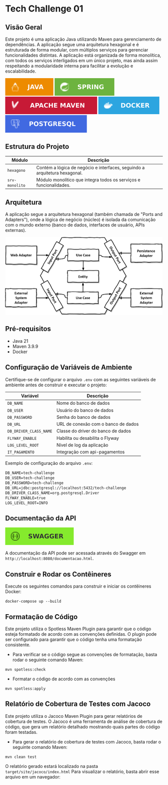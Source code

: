 # Tech Challenge 01

## Visão Geral

Este projeto é uma aplicação Java utilizando Maven para gerenciamento de dependências. A aplicação segue uma arquitetura
hexagonal e é estruturada de forma modular, com múltiplos serviços para gerenciar funcionalidades distintas. A aplicação
está organizada de forma monolítica, com todos os serviços interligados em um único projeto, mas ainda assim respeitando
a modularidade interna para facilitar a evolução e escalabilidade.

![Java](documentacao/java.svg)
![Spring](documentacao/spring.svg)
![Maven](documentacao/apache_maven.svg)
![Docker](documentacao/docker.svg)
![Postgres](documentacao/postgres.svg)

## Estrutura do Projeto

| Módulo         | Descrição                                                                  |
|----------------|----------------------------------------------------------------------------|
| `hexagono`     | Contém a lógica de negócio e interfaces, seguindo a arquitetura hexagonal. |
| `srv-monolito` | Módulo monolítico que integra todos os serviços e funcionalidades.         |

## Arquitetura

A aplicação segue a arquitetura hexagonal (também chamada de "Ports and Adapters"), onde a lógica de negócio (núcleo) é
isolada da comunicação com o mundo externo (banco de dados, interfaces de usuário, APIs externas).

![Arquitetura Hexagonal](documentacao/hexagonal_architecture.png)

## Pré-requisitos

- Java 21
- Maven 3.9.9
- Docker

## Configuração de Variáveis de Ambiente

Certifique-se de configurar o arquivo `.env` com as seguintes variáveis de ambiente antes de construir e executar o
projeto:

| Variável               | Descrição                           |
|------------------------|-------------------------------------|
| `DB_NAME`              | Nome do banco de dados              |
| `DB_USER`              | Usuário do banco de dados           |
| `DB_PASSWORD`          | Senha do banco de dados             |
| `DB_URL`               | URL de conexão com o banco de dados |
| `DB_DRIVER_CLASS_NAME` | Classe do driver do banco de dados  |
| `FLYWAY_ENABLE`        | Habilita ou desabilita o Flyway     |
| `LOG_LEVEL_ROOT`       | Nível de log da aplicação           |
| `IT_PAGAMENTO`         | Integração com api-pagamentos       |

Exemplo de configuração do arquivo `.env`:

```dotenv
DB_NAME=tech-challenge
DB_USER=tech-challenge
DB_PASSWORD=tech-challenge
DB_URL=jdbc:postgresql://localhost:5432/tech-challenge
DB_DRIVER_CLASS_NAME=org.postgresql.Driver
FLYWAY_ENABLE=true
LOG_LEVEL_ROOT=INFO
```

## Documentação da API

![Swagger](documentacao/swagger.svg)

A documentação da API pode ser acessada através do Swagger em `http://localhost:8080/documentacao.html`.

## Construir e Rodar os Contêineres

Execute os seguintes comandos para construir e iniciar os contêineres Docker:

```shell
docker-compose up --build
```

## Formatação de Código

Este projeto utiliza o Spotless Maven Plugin para garantir que o código esteja formatado de acordo com as convenções
definidas. O plugin pode ser configurado para garantir que o código tenha uma formatação consistente.

- Para verificar se o código segue as convenções de formatação, basta rodar o seguinte comando Maven:

```shell
mvn spotless:check
```

- Formatar o código de acordo com as convenções

```shell
mvn spotless:apply
```

## Relatório de Cobertura de Testes com Jacoco

Este projeto utiliza o Jacoco Maven Plugin para gerar relatórios de cobertura de testes. O Jacoco é uma ferramenta de
análise de cobertura de código, que gera um relatório detalhado mostrando quais partes do código foram testadas.

- Para gerar o relatório de cobertura de testes com Jacoco, basta rodar o seguinte comando Maven:

```shell
mvn clean test
```

O relatório gerado estará localizado na pasta `target/site/jacoco/index.html` Para visualizar o relatório, basta abrir
esse arquivo em um navegador:
